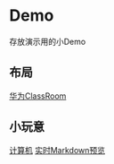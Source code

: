 # Demo

存放演示用的小Demo

## 布局

[华为ClassRoom](./Front-end/Huawei_Classroom)

## 小玩意

[计算机](./Front-end/Calculator-Vue)
[实时Markdown预览](./Front-end/Markdown-Previewer)